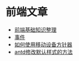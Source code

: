 # 前端文章
* [前端基础知识整理](https://github.com/xinglee23/myBlog/issues/2)
* [事件](https://github.com/xinglee23/myBlog/issues/1)
* [如何使用移动设备方针器](https://github.com/xinglee23/myBlog/issues/3)
* [antd修改默认样式的方法](https://github.com/xinglee23/myBlog/issues/4)

